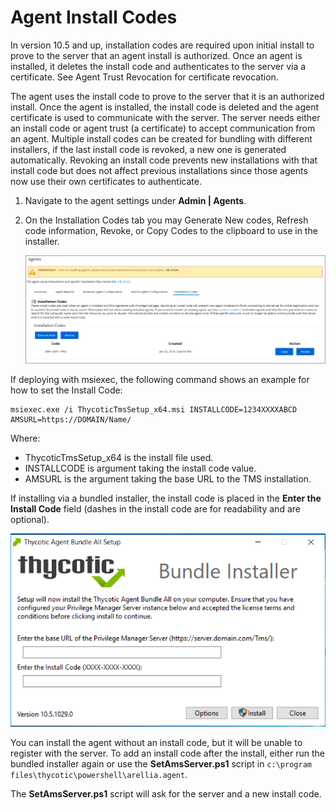[title]: # (Agent Install Codes)
[tags]: # (agent,endpoint)
[priority]: # (1601)
# Agent Install Codes

In version 10.5 and up, installation codes are required upon initial install to prove to the server that an agent install is authorized. Once an agent is installed, it deletes the install code and authenticates to the server via a certificate. See Agent Trust Revocation for certificate revocation.

The agent uses the install code to prove to the server that it is an authorized install. Once the agent is installed, the install code is deleted and the agent certificate is used to communicate with the server. The server needs either an install code or agent trust (a certificate) to accept communication from an agent. Multiple install codes can be created for bundling with different installers, if the last install code is revoked, a new one is generated automatically. Revoking an install code prevents new installations with that install code but does not affect previous installations since those agents now use their own certificates to authenticate.

1. Navigate to the agent settings under __Admin | Agents__.
1. On the Installation Codes tab you may Generate New codes, Refresh code information, Revoke, or Copy Codes to the clipboard to use in the installer.

   ![Installation Codes tab](images/codes.png)

If deploying with msiexec, the following command shows an example for how to set the Install Code:

```cmdline
msiexec.exe /i ThycoticTmsSetup_x64.msi INSTALLCODE=1234XXXXABCD AMSURL=https://DOMAIN/Name/
```

Where:

* ThycoticTmsSetup_x64 is the install file used.
* INSTALLCODE is argument taking the install code value.
* AMSURL is the argument taking the base URL to the TMS installation.

If installing via a bundled installer, the install code is placed in the __Enter the Install Code__ field (dashes in the install code are for readability and are optional).

![Installation dialog](images/bundle/setup.png)

You can install the agent without an install code, but it will be unable to register with the server. To add an install code after the install, either run the bundled installer again or use the __SetAmsServer.ps1__ script in `c:\program files\thycotic\powershell\arellia.agent`.

The __SetAmsServer.ps1__ script will ask for the server and a new install code.
